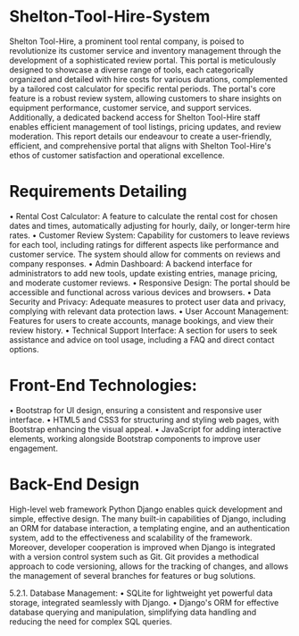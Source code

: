 # Shelton-Tool-Hire-System
Shelton Tool-Hire, a prominent tool rental company, is poised to revolutionize its customer service and inventory management through the development of a sophisticated review portal. This portal is meticulously designed to showcase a diverse range of tools, each categorically organized and detailed with hire costs for various durations, complemented by a tailored cost calculator for specific rental periods. The portal's core feature is a robust review system, allowing customers to share insights on equipment performance, customer service, and support services. Additionally, a dedicated backend access for Shelton Tool-Hire staff enables efficient management of tool listings, pricing updates, and review moderation. This report details our endeavour to create a user-friendly, efficient, and comprehensive portal that aligns with Shelton Tool-Hire's ethos of customer satisfaction and operational excellence.

# Requirements Detailing
•	Rental Cost Calculator: A feature to calculate the rental cost for chosen dates and times, automatically adjusting for hourly, daily, or longer-term hire rates.
•	Customer Review System: Capability for customers to leave reviews for each tool, including ratings for different aspects like performance and customer service. The system should allow for comments on reviews and company responses.
•	Admin Dashboard: A backend interface for administrators to add new tools, update existing entries, manage pricing, and moderate customer reviews.
•	Responsive Design: The portal should be accessible and functional across various devices and browsers.
•	Data Security and Privacy: Adequate measures to protect user data and privacy, complying with relevant data protection laws.
•	User Account Management: Features for users to create accounts, manage bookings, and view their review history.
•	Technical Support Interface: A section for users to seek assistance and advice on tool usage, including a FAQ and direct contact options.


# Front-End Technologies:
•	Bootstrap for UI design, ensuring a consistent and responsive user interface.
•	HTML5 and CSS3 for structuring and styling web pages, with Bootstrap enhancing the visual appeal.
•	JavaScript for adding interactive elements, working alongside Bootstrap components to improve user engagement.

# Back-End Design
High-level web framework Python Django enables quick development and simple, effective design. The many built-in capabilities of Django, including an ORM for database interaction, a templating engine, and an authentication system, add to the effectiveness and scalability of the framework. Moreover, developer cooperation is improved when Django is integrated with a version control system such as Git. Git provides a methodical approach to code versioning, allows for the tracking of changes, and allows the management of several branches for features or bug solutions.

5.2.1. Database Management:
•	SQLite for lightweight yet powerful data storage, integrated seamlessly with Django.
•	Django's ORM for effective database querying and manipulation, simplifying data handling and reducing the need for complex SQL queries.




